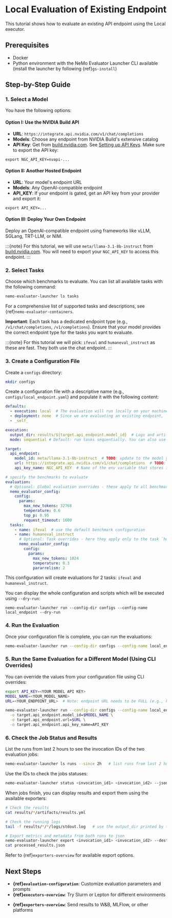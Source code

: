 # Local Evaluation of Existing Endpoint

This tutorial shows how to evaluate an existing API endpoint using the Local executor.

## Prerequisites

- Docker
- Python environment with the NeMo Evaluator Launcher CLI available (install the launcher by following {ref}`gs-install`)

## Step-by-Step Guide

### 1. Select a Model

You have the following options:

#### Option I: Use the NVIDIA Build API

- **URL**: `https://integrate.api.nvidia.com/v1/chat/completions`
- **Models**: Choose any endpoint from NVIDIA Build's extensive catalog
- **API Key**: Get from [build.nvidia.com](https://build.nvidia.com/meta/llama-3_1-8b-instruct). See [Setting up API Keys](https://docs.omniverse.nvidia.com/guide-sdg/latest/setup.html#preview-and-set-up-an-api-key).
  Make sure to export the API key:

```
export NGC_API_KEY=nvapi-...
```

#### Option II: Another Hosted Endpoint

- **URL**: Your model's endpoint URL
- **Models**: Any OpenAI-compatible endpoint
- **API_KEY**: If your endpoint is gated, get an API key from your provider and export it:

```
export API_KEY=...
```

#### Option III: Deploy Your Own Endpoint

Deploy an OpenAI-compatible endpoint using frameworks like vLLM, SGLang, TRT-LLM, or NIM.
<!-- TODO: uncomment ref once the guide is ready -->
<!-- Refer to {ref}`bring-your-own-endpoint-manual` for deployment guidance -->

:::{note}
For this tutorial, we will use `meta/llama-3.1-8b-instruct` from [build.nvidia.com](https://build.nvidia.com/meta/llama-3_1-8b-instruct). You will need to export your `NGC_API_KEY` to access this endpoint.
:::

### 2. Select Tasks

Choose which benchmarks to evaluate. You can list all available tasks with the following command:

```bash
nemo-evaluator-launcher ls tasks
```

For a comprehensive list of supported tasks and descriptions, see {ref}`nemo-evaluator-containers`.

**Important**: Each task has a dedicated endpoint type (e.g., `/v1/chat/completions`, `/v1/completions`). Ensure that your model provides the correct endpoint type for the tasks you want to evaluate.

:::{note}
For this tutorial we will pick: `ifeval` and `humaneval_instruct` as these are fast. They both use the chat endpoint.
:::

### 3. Create a Configuration File

Create a `configs` directory:

```bash
mkdir configs
```

Create a configuration file with a descriptive name (e.g., `configs/local_endpoint.yaml`)
and populate it with the following content:

```yaml
defaults:
  - execution: local  # The evaluation will run locally on your machine using Docker
  - deployment: none  # Since we are evaluating an existing endpoint,  we don't need to deploy the model
  - _self_

execution:
  output_dir: results/${target.api_endpoint.model_id}  # Logs and artifacts will be saved here
  mode: sequential # Default: run tasks sequentially. You can also use the mode 'parallel'

target:
  api_endpoint:
    model_id: meta/llama-3.1-8b-instruct  # TODO: update to the model you want to evaluate
    url: https://integrate.api.nvidia.com/v1/chat/completions  # TODO: update to the endpoint you want to evaluate
    api_key_name: NGC_API_KEY  # Name of the env variable that stores the API Key with access to build.nvidia.com (or model of your choice)

# specify the benchmarks to evaluate
evaluation:
  # Optional: Global evaluation overrides - these apply to all benchmarks below
  nemo_evaluator_config:
    config:
      params:
        max_new_tokens: 32768
        temperature: 0.6
        top_p: 0.95
        request_timeout: 1600
  tasks:
    - name: ifeval  # use the default benchmark configuration
    - name: humaneval_instruct
      # Optional: Task overrides - here they apply only to the task `humaneval_instruct`
      nemo_evaluator_config:
        config:
          params:
            max_new_tokens: 1024
            temperature: 0.3
            pararrelism: 2
```

This configuration will create evaluations for 2 tasks: `ifeval` and `humaneval_instruct`.

You can display the whole configuration and scripts which will be executed using `--dry-run`:

```
nemo-evaluator-launcher run --config-dir configs --config-name local_endpoint --dry-run
```

### 4. Run the Evaluation

Once your configuration file is complete, you can run the evaluations:

```bash
nemo-evaluator-launcher run --config-dir configs --config-name local_endpoint
```

### 5. Run the Same Evaluation for a Different Model (Using CLI Overrides)
You can override the values from your configuration file using CLI overrides:

```bash
export API_KEY=<YOUR MODEL API KEY>
MODEL_NAME=<YOUR_MODEL_NAME>
URL=<YOUR_ENDPOINT_URL>  # Note: endpoint URL needs to be FULL (e.g., https://api.example.com/v1/chat/completions)

nemo-evaluator-launcher run --config-dir configs --config-name local_endpoint \
  -o target.api_endpoint.model_id=$MODEL_NAME \
  -o target.api_endpoint.url=$URL \
  -o target.api_endpoint.api_key_name=API_KEY
```

### 6. Check the Job Status and Results

List the runs from last 2 hours to see the invocation IDs of the two evaluation jobs:

```bash
nemo-evaluator-launcher ls runs --since 2h   # list runs from last 2 hours
```

Use the IDs to check the jobs statuses:

```bash
nemo-evaluator-launcher status <invocation_id1> <invocation_id2> --json
```

When jobs finish, you can display results and export them using the available exporters:

```bash
# Check the results
cat results/*/artifacts/results.yml

# Check the running logs
tail -f results/*/*/logs/stdout.log   # use the output_dir printed by the run command

# Export metrics and metadata from both runs to json
nemo-evaluator-launcher export <invocation_id1> <invocation_id2> --dest local --format json
cat processed_results.json
```

Refer to {ref}`exporters-overview` for available export options.

## Next Steps

- **{ref}`evaluation-configuration`**: Customize evaluation parameters and prompts
- **{ref}`executors-overview`**: Try Slurm or Lepton for different environments
<!-- TODO: uncoment once ready -->
<!-- - **{ref}`bring-your-own-endpoint-manual`**: Deploy your own endpoints with various frameworks -->
- **{ref}`exporters-overview`**: Send results to W&B, MLFlow, or other platforms
